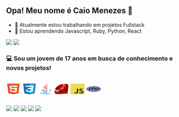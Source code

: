 ## Opa! Meu nome é Caio Menezes 👋

- 🔭 Atualmente estou trabalhando em projetos Fullstack
- 🌱 Estou aprendendo Javascript, Ruby, Python, React

<div>
  <img height="180cm" src="https://github-readme-stats.vercel.app/api?username=caiomenesz&show_icons=true&theme=radical">
  <img height="180cm" src="https://github-readme-stats.vercel.app/api/top-langs/?username=caiomenesz&layout=compact&theme=radical&langs_count=8">
</div>

### 💻 Sou um jovem de 17 anos em busca de conhecimento e novos projetos!
<br>
<div style="display: inline_block">
  <img align="center" alt="Caio-HTML" height="30" width="40" src="https://raw.githubusercontent.com/devicons/devicon/master/icons/html5/html5-original.svg">
  <img align="center" alt="Caio-HTML" height="30" width="40" src="https://raw.githubusercontent.com/devicons/devicon/master/icons/css3/css3-original.svg">
  <img align="center" alt="Caio-HTML" height="30" width="40" src="https://raw.githubusercontent.com/devicons/devicon/master/icons/java/java-original.svg">
  <img align="center" alt="Caio-HTML" height="30" width="40" src="https://raw.githubusercontent.com/devicons/devicon/master/icons/ruby/ruby-original.svg">
  <img align="center" alt="Caio-HTML" height="30" width="40" src="https://raw.githubusercontent.com/devicons/devicon/master/icons/javascript/javascript-original.svg">
  <img align="center" alt="Caio-HTML" height="30" width="40" src="https://raw.githubusercontent.com/devicons/devicon/master/icons/php/php-original.svg">
</div>

##

<div> 
  <a href="https://www.youtube.com/channel/UC0a39wUHue6-TfgVLymEjHA" target="_blank"><img src="https://img.shields.io/badge/YouTube-FF0000?style=for-the-badge&logo=youtube&logoColor=white" target="_blank"></a>
  <a href="https://instagram.com/c_menez_" target="_blank"><img src="https://img.shields.io/badge/-Instagram-%23E4405F?style=for-the-badge&logo=instagram&logoColor=white" target="_blank"></a>
 <a href="https://" target="_blank"><img src="https://img.shields.io/badge/Discord-7289DA?style=for-the-badge&logo=discord&logoColor=white" target="_blank"></a> 
  <a href = "mail:caiofmen@hotmail.com"><img src="https://img.shields.io/badge/Microsoft_Outlook-FFFFFF?style=for-the-badge&logo=microsoft-outlook&logoColor=black" target="_blank"></a>
  <a href="https://www.linkedin.com/in/caio-menezes-926374225/" target="_blank"><img src="https://img.shields.io/badge/-LinkedIn-%230077B5?style=for-the-badge&logo=linkedin&logoColor=white" target="_blank"></a> 
  
</div>
